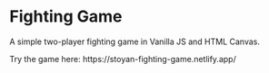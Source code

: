 <h1>Fighting Game</h1>

<p>A simple two-player fighting game in Vanilla JS and HTML Canvas.</p>

<p>Try the game here: https://stoyan-fighting-game.netlify.app/</p>
